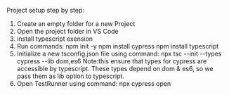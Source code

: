 Project setup step by step: 
1. Create an empty folder for a new Project
2. Open the project folder in VS Code
3. install typescript exension
4. Run commands:
npm init -y
npm install cypress
npm install typescript
5. Initialize a new tsconfig.json file using command: npx tsc --init --types cypress --lib dom,es6
Note:this ensure that types for cypress are accessible by typescript. These types depend on dom & es6, so we pass them as lib option to typescript.
6. Open TestRunner using command: npx cypress open
